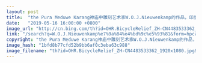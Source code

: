 ```yaml
---
layout: post
title:  "the Pura Meduwe Karang神庙中雕刻艺术家W.O.J.Nieuwenkamp的作品，印度尼西亚巴厘岛"
date:   "2019-05-16 16:00:00 +0800"
image_url: "http://cn.bing.com/th?id=OHR.BicycleRelief_ZH-CN4483533362_1920x1080.jpg&rf=LaDigue_1920x1080.jpg&pid=hp"
link: "/search?q=W.O.J.Nieuwenkamp%e7%9a%84%e4%bd%9c%e5%93%81&form=hpcapt&mkt=zh-cn"
copyright: "the Pura Meduwe Karang神庙中雕刻艺术家W.O.J.Nieuwenkamp的作品，印度尼西亚巴厘岛 (© John Elk III/Getty Images)"
image_hash: "1bfd8b77cfd52b9bb6af0c3eba63c988"
image_filename: "th?id=OHR.BicycleRelief_ZH-CN4483533362_1920x1080.jpg&rf=LaDigue_1920x1080.jpg&pid=hp"
---
```

